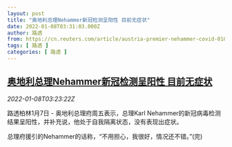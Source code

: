 ```yaml
---
layout: post
title: "奥地利总理Nehammer新冠检测呈阳性 目前无症状"
date: 2022-01-08T03:31:03.000Z
author: 路透
from: https://cn.reuters.com/article/austria-premier-nehammer-covid-0107-idCNKBS2JI026
tags: [ 路透 ]
categories: [ 路透 ]
---
```

<!--1641612663000-->
[奥地利总理Nehammer新冠检测呈阳性 目前无症状](https://cn.reuters.com/article/austria-premier-nehammer-covid-0107-idCNKBS2JI026)
------

<div>
<div><i>2022-01-08T03:23:22Z</i></div><p>路透柏林1月7日 - 奥地利总理府周五表示，总理Karl Nehammer的新冠病毒检测结果呈阳性，并补充说，他处于自我隔离状态，没有表现出症状。</p><p>总理府援引的Nehammer的话称，“不用担心，我很好，情况还不错。”(完)</p>
</div>
